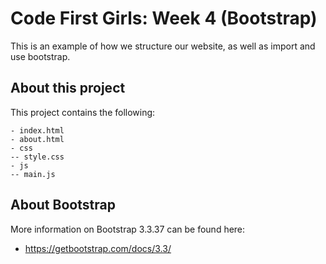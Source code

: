 # Code First Girls: Week 4 (Bootstrap)

This is an example of how we structure our website, as well as import and use bootstrap.

## About this project

This project contains the following:

```
- index.html
- about.html
- css
-- style.css
- js
-- main.js
```

## About Bootstrap

More information on Bootstrap 3.3.37 can be found here:

* https://getbootstrap.com/docs/3.3/